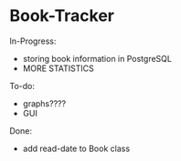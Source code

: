# Book-Tracker

In-Progress:
- storing book information in PostgreSQL
- MORE STATISTICS

To-do:
- graphs????
- GUI

Done:
- add read-date to Book class


